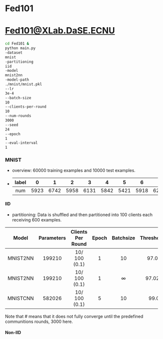 # Fed101
# Fed101@XLab.DaSE.ECNU

```sh
cd Fed101 &
python main.py
-dataset
mnist
-partitioning
iid
-model
mnist2nn
-model-path
./mnist/mnist.pkl
--lr
3e-4
--batch-size
10
--clients-per-round
10
--num-rounds
3000
--seed
24
--epoch
1
--eval-interval
1
```

### MNIST

- overview: 60000 training examples and 10000 test examples.

- | label | 0    | 1    | 2    | 3    | 4    | 5    | 6    | 7    | 8    | 9    |
  | :---: | ---- | ---- | ---- | ---- | ---- | ---- | ---- | ---- | ---- | ---- |
  |  num  | 5923 | 6742 | 5958 | 6131 | 5842 | 5421 | 5918 | 6265 | 5851 | 5949 |

#### IID

- partitioning: Data is shuffled  and then partitioned into 100 clients each receiving 600 examples.

|  Model   | Parameters | Clients Per Round | Epoch | Batchsize | Threshold\|Rounds | Optimal\|Rounds |
| :------: | :--------: | :---------------: | :---: | :-------: | :---------------: | :-------------: |
| MNIST2NN |   199210   |   10/ 100 (0.1)   |   1   |    10     |    97.02%\|144    |   98.09%\|630   |
| MNIST2NN |   199210   |   10/ 100 (0.1)   |   1   | $\infty$  |   97.02%\|2025    |  #97.53%\|3000  |
| MNISTCNN |   582026   |   10/ 100 (0.1)   |   5   |    10     |    99.01%\|93     |   99.23%\|984   |

Note that # means that it does not fully converge until the predefined communitions rounds, 3000 here.

#### Non-IID

